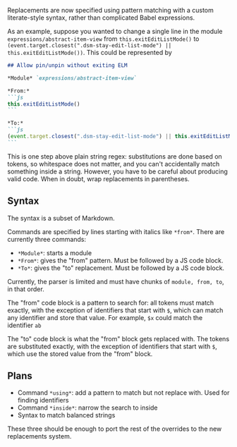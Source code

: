 Replacements are now specified using pattern matching with a custom literate-style syntax, rather than complicated Babel expressions.

As an example, suppose you wanted to change a single line in the module `expressions/abstract-item-view` from `this.exitEditListMode()` to `(event.target.closest(".dsm-stay-edit-list-mode") || this.exitEditListMode())`. This could be represented by

<!-- prettier-ignore -->
````md
## Allow pin/unpin without exiting ELM

*Module* `expressions/abstract-item-view`

*From:*
```js
this.exitEditListMode()
```

*To:*
```js
(event.target.closest(".dsm-stay-edit-list-mode") || this.exitEditListMode())
```
````

This is one step above plain string regex: substitutions are done based on tokens, so whitespace does not matter, and you can't accidentally match something inside a string. However, you have to be careful about producing valid code. When in doubt, wrap replacements in parentheses.

## Syntax

The syntax is a subset of Markdown.

Commands are specified by lines starting with italics like `*from*`. There are currently three commands:

- `*Module*`: starts a module
- `*From*`: gives the "from" pattern. Must be followed by a JS code block.
- `*To*`: gives the "to" replacement. Must be followed by a JS code block.

Currently, the parser is limited and must have chunks of `module, from, to`, in that order.

The "from" code block is a pattern to search for: all tokens must match exactly, with the exception of identifiers that start with `$`, which can match any identifier and store that value. For example, `$x` could match the identifier `ab`

The "to" code block is what the "from" block gets replaced with. The tokens are substituted exactly, with the exception of identifiers that start with `$`, which use the stored value from the "from" block.

## Plans

- Command `*using*`: add a pattern to match but not replace with. Used for finding identifiers
- Command `*inside*`: narrow the search to inside
- Syntax to match balanced strings

These three should be enough to port the rest of the overrides to the new replacements system.

